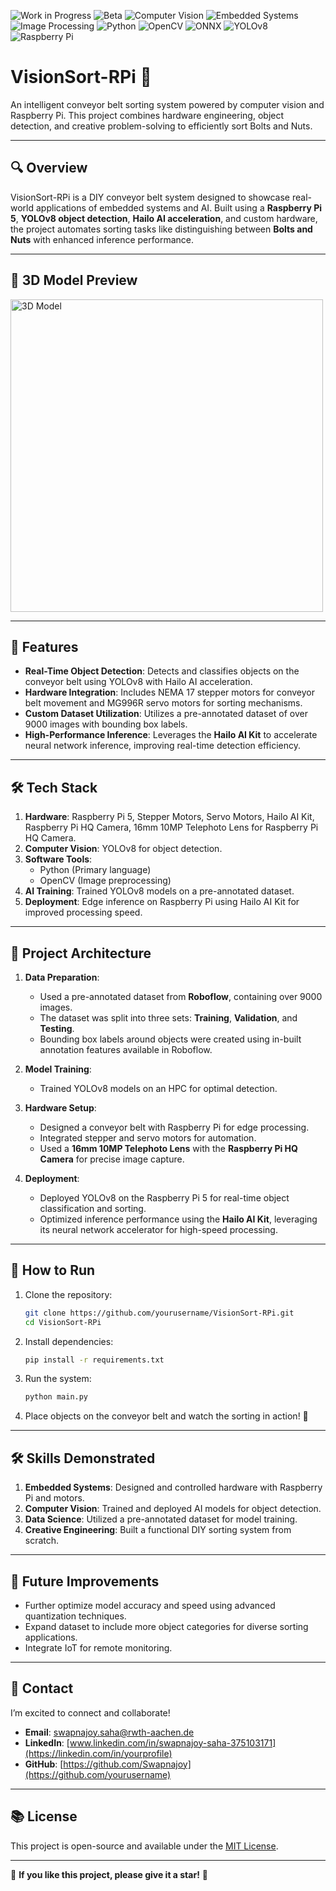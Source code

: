 ![Work in Progress](https://img.shields.io/badge/status-work--in--progress-yellow)
![Beta](https://img.shields.io/badge/Stage-Beta-orange)
![Computer Vision](https://img.shields.io/badge/Project-Computer%20Vision-blue)
![Embedded Systems](https://img.shields.io/badge/Project-Embedded%20Systems-green)
![Image Processing](https://img.shields.io/badge/Project-Image%20Processing-yellow)
![Python](https://img.shields.io/badge/Python-3.10-blue)
![OpenCV](https://img.shields.io/badge/OpenCV-4.5-green)
![ONNX](https://img.shields.io/badge/ONNX-Inference-purple)
![YOLOv8](https://img.shields.io/badge/YOLO-v8-orange)
![Raspberry Pi](https://img.shields.io/badge/Hardware-Raspberry%20Pi-red)


# VisionSort-RPi 🚀  
An intelligent conveyor belt sorting system powered by computer vision and Raspberry Pi. This project combines hardware engineering, object detection, and creative problem-solving to efficiently sort Bolts and Nuts.

---

## 🔍 Overview  
VisionSort-RPi is a DIY conveyor belt system designed to showcase real-world applications of embedded systems and AI. Built using a **Raspberry Pi 5**, **YOLOv8 object detection**, **Hailo AI acceleration**, and custom hardware, the project automates sorting tasks like distinguishing between **Bolts and Nuts** with enhanced inference performance.  

---

## 📐 3D Model Preview 
<img src="Images/View1.jpg" alt="3D Model" width="500"/>

---

## 🎯 Features  
- **Real-Time Object Detection**: Detects and classifies objects on the conveyor belt using YOLOv8 with Hailo AI acceleration.  
- **Hardware Integration**: Includes NEMA 17 stepper motors for conveyor belt movement and MG996R servo motors for sorting mechanisms.  
- **Custom Dataset Utilization**: Utilizes a pre-annotated dataset of over 9000 images with bounding box labels.  
- **High-Performance Inference**: Leverages the **Hailo AI Kit** to accelerate neural network inference, improving real-time detection efficiency.  
   
---

## 🛠️ Tech Stack
1. **Hardware**: Raspberry Pi 5, Stepper Motors, Servo Motors, Hailo AI Kit, Raspberry Pi HQ Camera, 16mm 10MP Telephoto Lens for Raspberry Pi HQ Camera.  
2. **Computer Vision**: YOLOv8 for object detection.  
3. **Software Tools**:  
   - Python (Primary language)  
   - OpenCV (Image preprocessing)  
4. **AI Training**: Trained YOLOv8 models on a pre-annotated dataset.  
5. **Deployment**: Edge inference on Raspberry Pi using Hailo AI Kit for improved processing speed.  


---

## 🔧 Project Architecture
1. **Data Preparation**:  
   - Used a pre-annotated dataset from **Roboflow**, containing over 9000 images.  
   - The dataset was split into three sets: **Training**, **Validation**, and **Testing**.  
   - Bounding box labels around objects were created using in-built annotation features available in Roboflow.  

2. **Model Training**:  
   - Trained YOLOv8 models on an HPC for optimal detection.  

3. **Hardware Setup**:  
   - Designed a conveyor belt with Raspberry Pi for edge processing.  
   - Integrated stepper and servo motors for automation.
   - Used a **16mm 10MP Telephoto Lens** with the **Raspberry Pi HQ Camera** for precise image capture.  

4. **Deployment**:  
   - Deployed YOLOv8 on the Raspberry Pi 5 for real-time object classification and sorting.
   - Optimized inference performance using the **Hailo AI Kit**, leveraging its neural network accelerator for high-speed processing.  

---

## 🚀 How to Run
1. Clone the repository:  
   ```bash
   git clone https://github.com/yourusername/VisionSort-RPi.git
   cd VisionSort-RPi
   ```

2. Install dependencies:  
   ```bash
   pip install -r requirements.txt
   ```

3. Run the system:  
   ```bash
   python main.py
   ```

4. Place objects on the conveyor belt and watch the sorting in action! 🎉

---

## 🛠️ Skills Demonstrated
1. **Embedded Systems**: Designed and controlled hardware with Raspberry Pi and motors.  
2. **Computer Vision**: Trained and deployed AI models for object detection.  
3. **Data Science**: Utilized a pre-annotated dataset for model training.  
4. **Creative Engineering**: Built a functional DIY sorting system from scratch.  

---

## 🙌 Future Improvements
- Further optimize model accuracy and speed using advanced quantization techniques.  
- Expand dataset to include more object categories for diverse sorting applications.  
- Integrate IoT for remote monitoring.    

---

## 📩 Contact
I’m excited to connect and collaborate!  
- **Email**: [swapnajoy.saha@rwth-aachen.de](mailto:your.email@example.com)  
- **LinkedIn**: [www.linkedin.com/in/swapnajoy-saha-375103171](https://linkedin.com/in/yourprofile)  
- **GitHub**: [https://github.com/Swapnajoy](https://github.com/yourusername)

---

## 📚 License
This project is open-source and available under the [MIT License](LICENSE).  

---

🌟 **If you like this project, please give it a star!** 🌟

